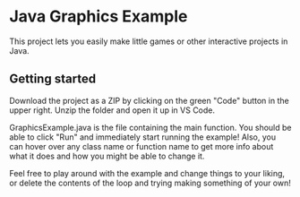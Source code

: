 # Java Graphics Example

This project lets you easily make little games or other interactive projects in Java.

## Getting started

Download the project as a ZIP by clicking on the green "Code" button in the upper right. Unzip the folder and open it up in VS Code.

GraphicsExample.java is the file containing the main function. You should be able to click "Run" and immediately start running the example! Also, you can hover over any class name or function name to get more info about what it does and how you might be able to change it.

Feel free to play around with the example and change things to your liking, or delete the contents of the loop and trying making something of your own!
